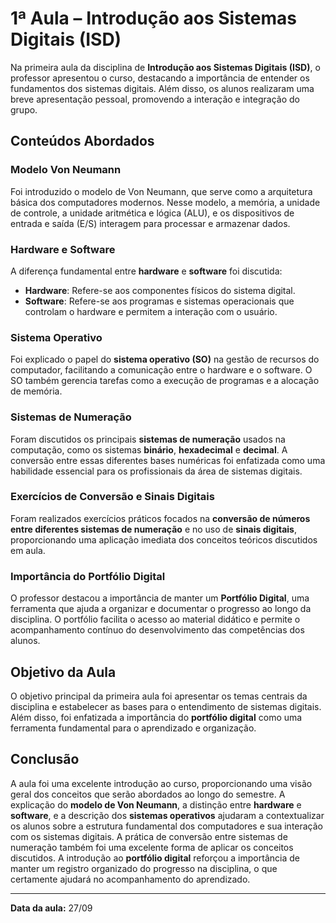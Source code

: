 # 1ª Aula – Introdução aos Sistemas Digitais (ISD)

Na primeira aula da disciplina de **Introdução aos Sistemas Digitais (ISD)**, o professor apresentou o curso, destacando a importância de entender os fundamentos dos sistemas digitais. Além disso, os alunos realizaram uma breve apresentação pessoal, promovendo a interação e integração do grupo.

## Conteúdos Abordados

### Modelo Von Neumann

Foi introduzido o modelo de Von Neumann, que serve como a arquitetura básica dos computadores modernos. Nesse modelo, a memória, a unidade de controle, a unidade aritmética e lógica (ALU), e os dispositivos de entrada e saída (E/S) interagem para processar e armazenar dados.

### Hardware e Software

A diferença fundamental entre **hardware** e **software** foi discutida:

- **Hardware**: Refere-se aos componentes físicos do sistema digital.
- **Software**: Refere-se aos programas e sistemas operacionais que controlam o hardware e permitem a interação com o usuário.

### Sistema Operativo

Foi explicado o papel do **sistema operativo (SO)** na gestão de recursos do computador, facilitando a comunicação entre o hardware e o software. O SO também gerencia tarefas como a execução de programas e a alocação de memória.

### Sistemas de Numeração

Foram discutidos os principais **sistemas de numeração** usados na computação, como os sistemas **binário**, **hexadecimal** e **decimal**. A conversão entre essas diferentes bases numéricas foi enfatizada como uma habilidade essencial para os profissionais da área de sistemas digitais.

### Exercícios de Conversão e Sinais Digitais

Foram realizados exercícios práticos focados na **conversão de números entre diferentes sistemas de numeração** e no uso de **sinais digitais**, proporcionando uma aplicação imediata dos conceitos teóricos discutidos em aula.

### Importância do Portfólio Digital

O professor destacou a importância de manter um **Portfólio Digital**, uma ferramenta que ajuda a organizar e documentar o progresso ao longo da disciplina. O portfólio facilita o acesso ao material didático e permite o acompanhamento contínuo do desenvolvimento das competências dos alunos.

## Objetivo da Aula

O objetivo principal da primeira aula foi apresentar os temas centrais da disciplina e estabelecer as bases para o entendimento de sistemas digitais. Além disso, foi enfatizada a importância do **portfólio digital** como uma ferramenta fundamental para o aprendizado e organização.

## Conclusão

A aula foi uma excelente introdução ao curso, proporcionando uma visão geral dos conceitos que serão abordados ao longo do semestre. A explicação do **modelo de Von Neumann**, a distinção entre **hardware** e **software**, e a descrição dos **sistemas operativos** ajudaram a contextualizar os alunos sobre a estrutura fundamental dos computadores e sua interação com os sistemas digitais. A prática de conversão entre sistemas de numeração também foi uma excelente forma de aplicar os conceitos discutidos. A introdução ao **portfólio digital** reforçou a importância de manter um registro organizado do progresso na disciplina, o que certamente ajudará no acompanhamento do aprendizado.

---

**Data da aula:** 27/09
